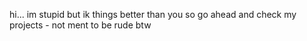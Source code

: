 hi... im stupid but ik things better than you so go ahead and check my projects - not ment to be rude btw
